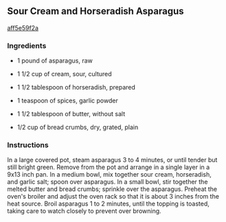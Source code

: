 ## Sour Cream and Horseradish Asparagus

[aff5e59f2a](http://allrecipes.com/recipe/sour-cream-and-horseradish-asparagus/)

### Ingredients

 - 1 pound of asparagus, raw

 - 1 1/2 cup of cream, sour, cultured

 - 1 1/2 tablespoon of horseradish, prepared

 - 1 teaspoon of spices, garlic powder

 - 1 1/2 tablespoon of butter, without salt

 - 1/2 cup of bread crumbs, dry, grated, plain

### Instructions

In a large covered pot, steam asparagus 3 to 4 minutes, or until tender but still bright green. Remove from the pot and arrange in a single layer in a 9x13 inch pan. In a medium bowl, mix together sour cream, horseradish, and garlic salt; spoon over asparagus. In a small bowl, stir together the melted butter and bread crumbs; sprinkle over the asparagus. Preheat the oven's broiler and adjust the oven rack so that it is about 3 inches from the heat source. Broil asparagus 1 to 2 minutes, until the topping is toasted, taking care to watch closely to prevent over browning.